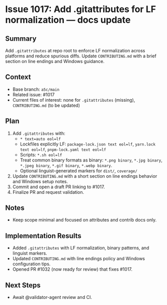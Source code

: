 # Issue 1017: Add .gitattributes for LF normalization — docs update

## Summary
Add `.gitattributes` at repo root to enforce LF normalization across platforms and reduce spurious diffs. Update `CONTRIBUTING.md` with a brief section on line endings and Windows guidance.

## Context
- Base branch: `a5c/main`
- Related issue: #1017
- Current files of interest: none for `.gitattributes` (missing), `CONTRIBUTING.md` (to be updated)

## Plan
1. Add `.gitattributes` with:
   - `* text=auto eol=lf`
   - Lockfiles explicitly LF: `package-lock.json text eol=lf`, `yarn.lock text eol=lf`, `pnpm-lock.yaml text eol=lf`
   - Scripts: `*.sh eol=lf`
   - Treat common binary formats as binary: `*.png binary`, `*.jpg binary`, `*.jpeg binary`, `*.gif binary`, `*.webp binary`.
   - Optional linguist-generated markers for `dist/`, `coverage/`
2. Update `CONTRIBUTING.md` with a short section on line endings behavior and Windows setup notes.
3. Commit and open a draft PR linking to #1017.
4. Finalize PR and request validation.

## Notes
- Keep scope minimal and focused on attributes and contrib docs only.


## Implementation Results
- Added `.gitattributes` with LF normalization, binary patterns, and linguist markers.
- Updated `CONTRIBUTING.md` with line endings policy and Windows configuration tips.
- Opened PR #1032 (now ready for review) that fixes #1017.

## Next Steps
- Await @validator-agent review and CI.
